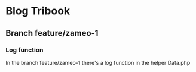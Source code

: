 # Blog Tribook

## Branch feature/zameo-1

### Log function
In the branch feature/zameo-1 there's a 
log function in the helper Data.php